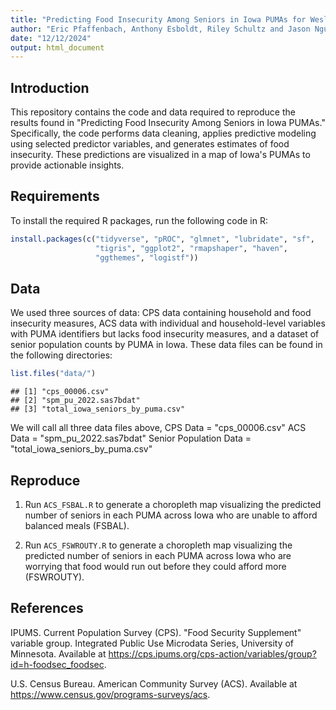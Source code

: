 ```yaml
---
title: "Predicting Food Insecurity Among Seniors in Iowa PUMAs for WesleyLife (Meals on Wheels)"
author: "Eric Pfaffenbach, Anthony Esboldt, Riley Schultz and Jason Nguyen"
date: "12/12/2024"
output: html_document
---
```


## Introduction
This repository contains the code and data required to reproduce the results found in "Predicting Food Insecurity Among Seniors in Iowa PUMAs." Specifically, the code performs data cleaning, applies predictive modeling using selected predictor variables, and generates estimates of food insecurity. These predictions are visualized in a map of Iowa's PUMAs to provide actionable insights.

## Requirements
To install the required R packages, run the following code in R:


```r
install.packages(c("tidyverse", "pROC", "glmnet", "lubridate", "sf", 
                   "tigris", "ggplot2", "rmapshaper", "haven", 
                   "ggthemes", "logistf"))

```

## Data
We used three sources of data: CPS data containing household and food insecurity measures, ACS data with individual and household-level variables with PUMA identifiers but lacks food insecurity measures, and a dataset of senior population counts by PUMA in Iowa. These data files can be found in the following directories:


```r
list.files("data/")
```

```
## [1] "cps_00006.csv"
## [2] "spm_pu_2022.sas7bdat"
## [3] "total_iowa_seniors_by_puma.csv"
```


We will call all three data files above,
CPS Data = "cps_00006.csv"
ACS Data = "spm_pu_2022.sas7bdat"
Senior Population Data = "total_iowa_seniors_by_puma.csv"

## Reproduce
1. Run `ACS_FSBAL.R` to generate a choropleth map visualizing the predicted number of seniors in each PUMA across Iowa who are unable to afford balanced meals (FSBAL).

2. Run `ACS_FSWROUTY.R` to generate a choropleth map visualizing the predicted number of seniors in each PUMA across Iowa who are worrying that food would run out before they could afford more (FSWROUTY).

## References
IPUMS. Current Population Survey (CPS). "Food Security Supplement" variable group. Integrated Public Use Microdata Series, University of Minnesota. Available at https://cps.ipums.org/cps-action/variables/group?id=h-foodsec_foodsec.

U.S. Census Bureau. American Community Survey (ACS). Available at https://www.census.gov/programs-surveys/acs.